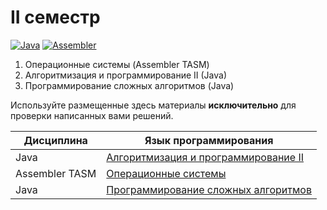 # II семестр

[![Java](https://img.shields.io/badge/Java-E87000?style=for-the-badge&logo=coffeescript&logoColor=white)](#)
[![Assembler](https://img.shields.io/badge/TASM-005494?style=for-the-badge&logo=assemblyscript&logoColor=white)](#)

1. Операционные системы (Assembler TASM)
2. Алгоритмизация и программирование II (Java)
3. Программирование сложных алгоритмов (Java)

Используйте размещенные здесь материалы **исключительно** для проверки написанных вами решений.

Дисциплина | Язык программирования
---------- | ----------------------
Java | [Алгоритмизация и программирование II](https://github.com/xairaven/KPI-Labs/tree/main/2ndSemester/Algorithmization%20and%20programming%20(II))
Assembler TASM | [Операционные системы](https://github.com/xairaven/kpi_labs/tree/main/2ndSemester/Operating%20Systems)
Java | [Программирование сложных алгоритмов](https://github.com/xairaven/kpi_labs/tree/main/2ndSemester/Programming%20complex%20algorithms)